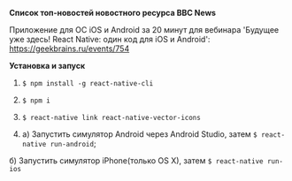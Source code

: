**Cписок топ-новостей новостного ресурса BBC News**

Приложение для ОС iOS и Android за 20 минут для вебинара 'Будущее уже здесь! React Native: один код для iOS и Android': https://geekbrains.ru/events/754


**Установка и запуск**

1) ```$ npm install -g react-native-cli ```

2) ```$ npm i```

3) ```$ react-native link react-native-vector-icons```

4) а) Запустить симулятор Android через Android Studio, затем ```$ react-native run-android```;

б) Запустить симулятор iPhone(только OS X), затем ```$ react-native run-ios```
